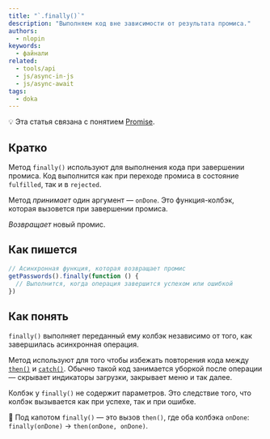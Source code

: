 ```yaml
---
title: "`.finally()`"
description: "Выполняем код вне зависимости от результата промиса."
authors:
  - nlopin
keywords:
  - файнали
related:
  - tools/api
  - js/async-in-js
  - js/async-await
tags:
  - doka
---
```


<aside>

💡 Эта статья связана с понятием [Promise](/js/promise/).

</aside>

## Кратко

Метод `finally()` используют для выполнения кода при завершении промиса. Код выполнится как при переходе промиса в состояние `fulfilled`, так и в `rejected`.

Метод _принимает_ один аргумент — `onDone`. Это функция-колбэк, которая вызовется при завершении промиса.

_Возвращает_ новый промис.

## Как пишется

```js
// Асинхронная функция, которая возвращает промис
getPasswords().finally(function () {
  // Выполнится, когда операция завершится успехом или ошибкой
})
```

## Как понять

`finally()` выполняет переданный ему колбэк независимо от того, как завершилась асинхронная операция.

Метод используют для того чтобы избежать повторения кода между [`then()`](/js/promise-then/) и [`catch()`](/js/promise-catch/). Обычно такой код занимается уборкой после операции — скрывает индикаторы загрузки, закрывает меню и так далее.

Колбэк у `finally()` не содержит параметров. Это следствие того, что колбэк вызывается как при успехе, так и при ошибке.

<aside>

🔧 Под капотом `finally()` — это вызов `then()`, где оба колбэка `onDone`: `finally(onDone)` → `then(onDone, onDone)`.

</aside>
